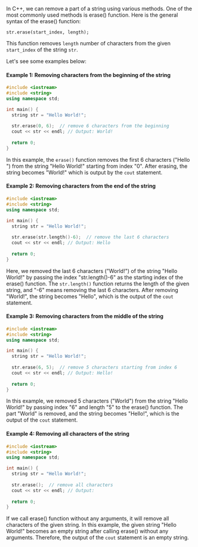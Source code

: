 In C++, we can remove a part of a string using various methods. One of the most commonly used methods is erase() function. Here is the general syntax of the erase() function:

```
str.erase(start_index, length);
```

This function removes `length` number of characters from the given `start_index` of the string `str`. 

Let's see some examples below:

#### Example 1: Removing characters from the beginning of the string

```cpp
#include <iostream>
#include <string>
using namespace std;

int main() {
  string str = "Hello World!";
  
  str.erase(0, 6);  // remove 6 characters from the beginning
  cout << str << endl; // Output: World!
  
  return 0;
}
```

In this example, the `erase()` function removes the first 6 characters ("Hello ") from the string "Hello World!" starting from index "0". After erasing, the string becomes "World!" which is output by the `cout` statement.

#### Example 2: Removing characters from the end of the string

```cpp
#include <iostream>
#include <string>
using namespace std;

int main() {
  string str = "Hello World!";
  
  str.erase(str.length()-6);  // remove the last 6 characters
  cout << str << endl; // Output: Hello
  
  return 0;
}
```

Here, we removed the last 6 characters ("World!") of the string "Hello World!" by passing the index "str.length()-6" as the starting index of the erase() function. The `str.length()` function returns the length of the given string, and "-6" means removing the last 6 characters. After removing "World!", the string becomes "Hello", which is the output of the `cout` statement.

#### Example 3: Removing characters from the middle of the string

```cpp
#include <iostream>
#include <string>
using namespace std;

int main() {
  string str = "Hello World!";
  
  str.erase(6, 5);  // remove 5 characters starting from index 6
  cout << str << endl; // Output: Hello!
  
  return 0;
}
```

In this example, we removed 5 characters ("World") from the string "Hello World!" by passing index "6" and length "5" to the erase() function. The part "World" is removed, and the string becomes "Hello!", which is the output of the `cout` statement.

#### Example 4: Removing all characters of the string

```cpp
#include <iostream>
#include <string>
using namespace std;

int main() {
  string str = "Hello World!";
  
  str.erase();  // remove all characters
  cout << str << endl; // Output: 
  
  return 0;
}
```

If we call erase() function without any arguments, it will remove all characters of the given string. In this example, the given string "Hello World!" becomes an empty string after calling erase() without any arguments. Therefore, the output of the `cout` statement is an empty string.